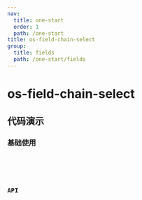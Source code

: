 ```yaml
---
nav:
  title: one-start
  order: 1
  path: /one-start
title: os-field-chain-select
group:
  title: fields
  path: /one-start/fields
---
```


# os-field-chain-select

## 代码演示

### 基础使用

<code src="../demos/field-chain-select/simple.tsx" />

<API exports='["Settings", "Requests"]' src="../components/fields/chain-select.tsx"></API>

### API

<API exports='["SelectBaseAPI"]' src="../components/fields/chain-select.tsx"></API>
